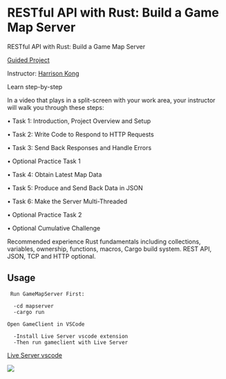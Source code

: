 # RESTful API with Rust: Build a Game Map Server
RESTful API with Rust: Build a Game Map Server

[Guided Project](https://www.coursera.org/projects/restful-api-rust-game-map-server#details)

Instructor: [Harrison Kong](https://www.coursera.org/instructor/harrisonkong)

Learn step-by-step

In a video that plays in a split-screen with your work area, your instructor will walk you through these steps:

•
Task 1: Introduction, Project Overview and Setup

•
Task 2: Write Code to Respond to HTTP Requests

•
Task 3: Send Back Responses and Handle Errors

•
Optional Practice Task 1

•
Task 4: Obtain Latest Map Data

•
Task 5: Produce and Send Back Data in JSON

•
Task 6: Make the Server Multi-Threaded

•
Optional Practice Task 2

•
Optional Cumulative Challenge

Recommended experience
Rust fundamentals including collections, variables, ownership, functions, macros, Cargo build system. REST API, JSON, TCP and HTTP optional.

## Usage
```
 Run GameMapServer First:

  -cd mapserver
  -cargo run 

Open GameClient in VSCode

  -Install Live Server vscode extension
  -Then run gameclient with Live Server
```
[Live Server vscode](https://marketplace.visualstudio.com/items?itemName=live-servers.LiveeServer)


<img src="https://d3njjcbhbojbot.cloudfront.net/api/utilities/v1/imageproxy/https://d15cw65ipctsrr.cloudfront.net/ce/b5346617124d668c9a424625827d63/Screenshot-2024-06-20-at-11.53.57-PM.png?auto=format%2Ccompress&dpr=1&w=200&h=150&fit=crop"/>
